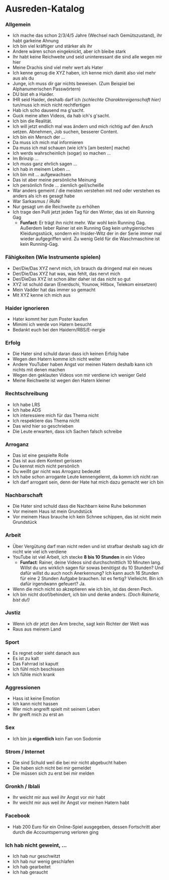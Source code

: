 # Ausreden-Katalog

### Allgemein
- Ich mache das schon 2/3/4/5 Jahre (Wechsel nach Gemütszustand), ihr habt garkeine Ahnung
- Ich bin viel kräftiger und stärker als ihr
- Andere wären schon eingeknickt, aber ich bleibe stark
- Ihr habt keine Reichweite und seid uninteressant die sind alle wegen mir hier
- Meine Drachis sind viel mehr wert als Hater
- Ich kenne genug die XYZ haben, ich kenne mich damit also viel mehr aus als du
- Junge, ich muss dir gar nichts beweisen. (Zum Beispiel bei Alphanumerischen Passwörtern)
- DU bist eh a Haider.
- IHR seid Haider, deshalb darf ich *(schlechte Charaktereigenschaft hier)* tun/muss ich mich nicht rechtfertigen
- Hab ich scho dausend ma g'sacht.
- Guck meine alten Videos, da hab ich's g'sacht.
- Ich bin die Realität.
- Ich will jetzt endlich mal was ändern und mich richtig auf den Arsch setzen. Abnehmen, Job suchen, besserer Content.
- Ich bin ein Mensch der …
- Da muss ich mich mal informieren
- Da muss ich mal schauen (wie ich's [am besten] mache)
- Ich werds wahrscheinlich (sogar) so machen …
- Im Brinzip …
- Ich muss ganz ehrlich sagen …
- Ich hab in meinem Leben …
- Ich bin mit … aufgewachsen
- Das ist aber meine persönliche Meinung
- Ich persönlich finde … ziemlich geil/scheiße
- War anders gemeint / die meisten verstehen mit ned oder verstehen es anders als ich es gesagt habe
- War Sarkasmus / iRuNi
- Nur gesagt um die Reichweite zu erhöhen
- Ich trage den Pulli jetzt jeden Tag für den Winter, das ist ein Running Gag
  - **Funfact**: Er trägt ihn nicht mehr. War wohl kein Running Gag. Außerdem lieber Rainer ist ein Running Gag kein unhygienisches Kleidungsstück, sondern ein Insider-Witz der in der Serie immer mal wieder aufgegriffen wird. Zu wenig Geld für die Waschmaschine ist kein Running-Gag.

### Fähigkeiten (Wie Instrumente spielen)
- Der/Die/Das XYZ nervt mich, ich brauch da dringend mal ein neues
- Der/Die/Das XYZ hat was, was fehlt, das nervt mich
- Der/DieDas XYZ ist schon älter daher ist das nicht so gut
- XYZ ist schuld daran (Enerdschi, Younow, Hitbox, Telekom einsetzen)
- Mein Vadder hat das immer so gemacht
- Mit XYZ kenne ich mich aus

### Haider ignorieren
- Hater kommt her zum Poster kaufen
- Mimimi ich werde von Hatern besucht
- Bedankt euch bei den Haidern/RBS/E-nergie

### Erfolg
- Die Hater sind schuld daran dass ich keinen Erfolg habe
- Wegen den Hatern komme ich nicht weiter
- Andere YouTuber haben Angst vor meinen Hatern deshalb kann ich nichts mit denen machen
- Wegen den geklauten Videos von mir verdiene ich weniger Geld
- Meine Reichweite ist wegen den Hatern kleiner

### Rechtschreibung
- Ich habe LRS
- Ich habe ADS
- Ich interessiere mich für das Thema nicht
- Ich respektiere das Thema nicht
- Das wird hier so geschrieben
- Die Leute erwarten, dass ich Sachen falsch schreibe

### Arroganz
- Das ist eine gespielte Rolle
- Das ist aus dem Kontext gerissen
- Du kennst mich nicht persönlich
- Du weißt gar nicht was Arroganz bedeutet
- Ich habe schon arrogante Leute kennengelernt, da komm ich nicht ran
- Ich darf arrogant sein, denn der Hate hat mich dazu gemacht wer ich bin

### Nachbarschaft
- Die Hater sind schuld dass die Nachbarn keine Ruhe bekommen
- Vor meinem Haus ist mein Grundstück
- Vor meinem Haus brauche ich kein Schnee schippen, das ist nicht mein Grundstück

### Arbeit
- Über Vergütung darf man nicht reden und ist strafbar deshalb sag ich dir nicht wie viel ich verdiene
- YouTube ist viel Arbeit, ich stecke **8 bis 10 Stunden** in ein Video
  - **Funfact**: Rainer, deine Videos sind durchschnittlich 10 Minuten lang. Willst du uns wirklich sagen für sowas benötigst du 10 Stunden? Und dafür willst du auch noch Anerkennung? Ich kann auch 16 Stunden für eine 2 Stunden Aufgabe brauchen. Ist es fertig? Vielleicht. Bin ich dafür irgendwann gefeuert? Ja.
- Wenn die mich nicht so akzeptieren wie ich bin, ist das deren Pech.
- Ich bin nicht doof/behindert, ich bin und denke anders. *(Doch Rainerle, bist du!)*

### Justiz
- Wenn ich dir jetzt den Arm breche, sagt kein Richter der Welt was
- Raus aus meinem Land
  
### Sport
- Es regnet oder sieht danach aus
- Es ist zu kalt
- Das Fahrrad ist kaputt
- Ich fühl mich beschissen
- Ich fühle mich krank

### Aggressionen
- Hass ist keine Emotion
- Ich kann nicht hassen
- Wer mich angreift spielt mit seinem Leben
- Ihr greift mich zu erst an

### Sex
- Ich bin ja **eigentlich** kein Fan von Sodomie

### Strom / Internet
- Die sind Schuld weil die bei mir nicht abgebucht haben
- Die haben sich nicht bei mir gemeldet
- Die müssen sich zu erst bei mir melden

### Gronkh / Iblali
- Ihr weicht mir aus weil ihr Angst vor mir habt
- Ihr weicht mir aus weil ihr Angst vor meinen Hatern habt

### Facebook
- Hab 200 Euro für ein Online-Spiel ausgegeben, dessen Fortschritt aber durch die Accountsperrung verloren ging

### Ich hab nicht geweint, ...
- Ich hab nur geschwitzt
- Ich hab nur wenig geschlafen
- Ich hab gearbeitet
- Ich hab geraucht
